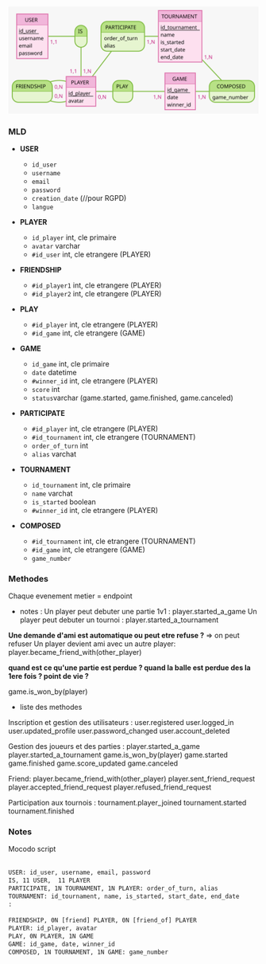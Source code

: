 <img src = "MCD.svg"/>

### MLD 

- **USER**
  - `id_user`
  - `username`
  - `email`
  - `password`
  - `creation_date` (//pour RGPD)
  - `langue` 

- **PLAYER**
  - `id_player` int, cle primaire
  - `avatar` varchar
  - `#id_user` int, cle etrangere (PLAYER)

- **FRIENDSHIP**
  - `#id_player1` int, cle etrangere (PLAYER)
  - `#id_player2` int, cle etrangere (PLAYER)

- **PLAY**
  - `#id_player` int, cle etrangere (PLAYER)
  - `#id_game` int, cle etrangere (GAME)

- **GAME**
  - `id_game` int, cle primaire
  - `date` datetime
  - `#winner_id` int, cle etrangere (PLAYER)
  - `score` int
  - `status`varchar (game.started, game.finished, game.canceled)

- **PARTICIPATE**
  - `#id_player` int, cle etrangere (PLAYER)
  - `#id_tournament` int, cle etrangere (TOURNAMENT)
  - `order_of_turn` int
  - `alias` varchat

- **TOURNAMENT**
  - `id_tournament` int, cle primaire
  - `name` varchat
  - `is_started` boolean
  - `#winner_id` int, cle etrangere (PLAYER)

- **COMPOSED**
  - `#id_tournament` int, cle etrangere (TOURNAMENT)
  - `#id_game` int, cle etrangere (GAME)
  - `game_number` 


### Methodes  
Chaque evenement metier = endpoint

- notes : 
Un player peut debuter une partie 1v1 :
player.started_a_game
Un player peut debuter un tournoi :
player.started_a_tournament

**Une demande d'ami est automatique ou peut etre refuse ?**
=> on peut refuser 
Un player devient ami avec un autre player:
player.became_friend_with(other_player)

**quand est ce qu'une partie est perdue ? quand la balle est perdue des la 1ere fois ? point de vie ?**

game.is_won_by(player) 

- liste des methodes

Inscription et gestion des utilisateurs :
user.registered
user.logged_in
user.updated_profile
user.password_changed
user.account_deleted

Gestion des joueurs et des parties :
player.started_a_game
player.started_a_tournament
game.is_won_by(player)
game.started
game.finished
game.score_updated
game.canceled

Friend:
player.became_friend_with(other_player)
player.sent_friend_request
player.accepted_friend_request
player.refused_friend_request

Participation aux tournois :
tournament.player_joined
tournament.started
tournament.finished




### Notes  

Mocodo script
```

USER: id_user, username, email, password
IS, 11 USER,  11 PLAYER
PARTICIPATE, 1N TOURNAMENT, 1N PLAYER: order_of_turn, alias
TOURNAMENT: id_tournament, name, is_started, start_date, end_date
:

FRIENDSHIP, 0N [friend] PLAYER, 0N [friend_of] PLAYER
PLAYER: id_player, avatar
PLAY, 0N PLAYER, 1N GAME
GAME: id_game, date, winner_id
COMPOSED, 1N TOURNAMENT, 1N GAME: game_number

```

<!-- ```

TOURNAMENT: id tournament, name, is_started, start date, end date
PARTICIPATE, 1N TOURNAMENT, 1N PLAYER: order_of_turn, alias
:

COMPOSED, 1N TOURNAMENT, 1N GAME: game_number
PLAYER: id player
FRIENDSHIP, 0N [friend] PLAYER, 0N [friend_of] PLAYER

GAME: id game, date,winner_id,  is_started, start date, end date
PLAY, 0N PLAYER, 1N GAME
:

``` -->
